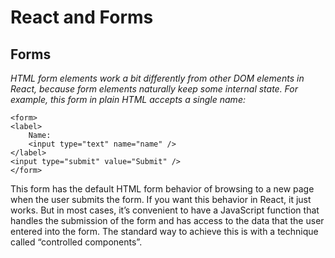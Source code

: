 # React and Forms

## Forms

_HTML form elements work a bit differently from other DOM elements in React, because form elements naturally keep some internal state. For example, this form in plain HTML accepts a single name:_

    <form>
    <label>
        Name:
        <input type="text" name="name" />
    </label>
    <input type="submit" value="Submit" />
    </form>

This form has the default HTML form behavior of browsing to a new page when the user submits the form. If you want this behavior in React, it just works. But in most cases, it’s convenient to have a JavaScript function that handles the submission of the form and has access to the data that the user entered into the form. The standard way to achieve this is with a technique called “controlled components”.
